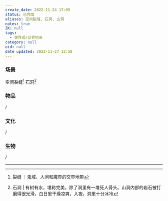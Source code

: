 ```yaml
---
create_date: 2022-11-24 17:09
status: 已完成
aliases: 空间裂缝, 石洞, 山洞
notes: true
ZK: null
tags:
  - 世界观/交界地带
category: null
uid: null
date updated: 2022-11-27 12:58
---
```


### 场景

空间裂缝[^1]
石洞[^2]

### 物品

/

### 文化

/

### 生物

/

---

[^1]: 裂缝 ｜鬼域、人间和魔界的交界地带
[^2]: 石洞 | 有树有水，堪称完美，除了洞里有一堆死人骨头。山洞内部的岩石被打磨得很光滑，白日里干燥凉爽，入夜，洞里十分冰冷
